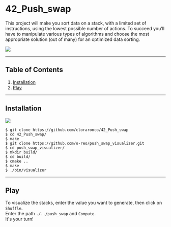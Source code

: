 # 42_Push_swap
This project will make you sort data on a stack, with a limited set of instructions, using
the lowest possible number of actions. To succeed you’ll have to manipulate various
types of algorithms and choose the most appropriate solution (out of many) for an
optimized data sorting.





![](https://github.com/cloraronco/42_Push_swap/blob/master/push_swap_demoV1_GIF.gif)

***
## Table of Contents
1. [Installation](#installation)
2. [Play](#play)
***
## Installation
![](https://github.com/cloraronco/42_Push_swap/blob/master/push_swap_installationV1_GIF.gif)
```
$ git clone https://github.com/cloraronco/42_Push_swap
$ cd 42_Push_swap/
$ make
$ git clone https://github.com/o-reo/push_swap_visualizer.git
$ cd push_swap_visualizer/
$ mkdir build/
$ cd build/
$ cmake ..
$ make
$ ./bin/visualizer
```
***
## Play
To visualize the stacks, enter the value you want to generate, then click on `Shuffle`.  
Enter the path `./../push_swap` and `Compute`.  
It's your turn!  
